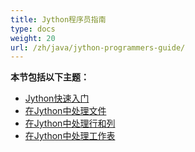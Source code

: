 ```yaml
---
title: Jython程序员指南
type: docs
weight: 20
url: /zh/java/jython-programmers-guide/
---
```


**本节包括以下主题：**

- [Jython快速入门](/cells/zh/java/quick-start-in-jython/)
- [在Jython中处理文件](/cells/zh/java/working-with-files-in-jython/)
- [在Jython中处理行和列](/cells/zh/java/working-with-rows-and-columns-in-jython/)
- [在Jython中处理工作表](/cells/zh/java/working-with-worksheets-in-jython/)
